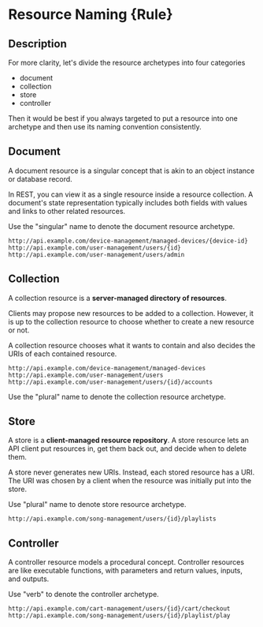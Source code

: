 # Resource Naming {Rule}

## Description

For more clarity, let's divide the resource archetypes into four categories

- document
- collection
- store
- controller

Then it would be best if you always targeted to put a resource into one archetype and then use its naming convention consistently.

## Document

A document resource is a singular concept that is akin to an object instance or database record.

In REST, you can view it as a single resource inside a resource collection.
A document's state representation typically includes both fields with values and links to other related resources.

Use the "singular" name to denote the document resource archetype.

```text
http://api.example.com/device-management/managed-devices/{device-id}
http://api.example.com/user-management/users/{id}
http://api.example.com/user-management/users/admin
```

## Collection

A collection resource is a **server-managed directory of resources**.

Clients may propose new resources to be added to a collection.
However, it is up to the collection resource to choose whether to create a new resource or not.

A collection resource chooses what it wants to contain and also decides the URIs of each contained resource.

```text
http://api.example.com/device-management/managed-devices
http://api.example.com/user-management/users
http://api.example.com/user-management/users/{id}/accounts
```

Use the "plural" name to denote the collection resource archetype.

## Store

A store is a **client-managed resource repository**.
A store resource lets an API client put resources in, get them back out, and decide when to delete them.

A store never generates new URIs.
Instead, each stored resource has a URI.
The URI was chosen by a client when the resource was initially put into the store.

Use "plural" name to denote store resource archetype.

```text
http://api.example.com/song-management/users/{id}/playlists
```

## Controller

A controller resource models a procedural concept.
Controller resources are like executable functions, with parameters and return values, inputs, and outputs.

Use "verb" to denote the controller archetype.

```text
http://api.example.com/cart-management/users/{id}/cart/checkout
http://api.example.com/song-management/users/{id}/playlist/play
```
